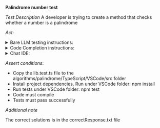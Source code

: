 **Palindrome number test**

*Test Description*
A developer is trying to create a method that checks whether a number is a palindrome

*Act*:

<details>
<summary>Bare LLM testing instructions:</summary>

- Open the prompt.txt file
- Copy a question located in the prompt.txt file to the chat window
- Submit the question
- Open the project algorithms/palindrome/TypeScript
- Open the lib.ts file
- Add the suggested function to the lib.ts file

</details>

<details>
<summary>Code Completion instructions:</summary>

- Open the project algorithms/palindrome/TypeScript in IDE
- Open the lib.ts file
- Type in the file:

```TypeScript
export function checkIfNumberIsPalindrome(num: number): boolean
```

- Press ENTER
- Accept a sequence of suggestions using the TAB and ENTER keys

</details>

<details>
<summary>Chat IDE:</summary>

- Open the project algorithms/palindrome/TypeScript
- Open the lib.ts file
- Type in the chat window:

> Implement export function checkIfNumberIsPalindrome(num: number): boolean

- Add the suggested function to the lib.ts file

</details>

*Assert conditions*:

- Copy the lib.test.ts file to the algorithms/palindrome/TypeScript/VSCode/src folder
- Install project dependencies. Run under VSCode folder:
npm install
- Run tests under VSCode folder:
npm test
- Code must compile
- Tests must pass successfully

*Additional note*

The correct solutions is in the correctResponse.txt file